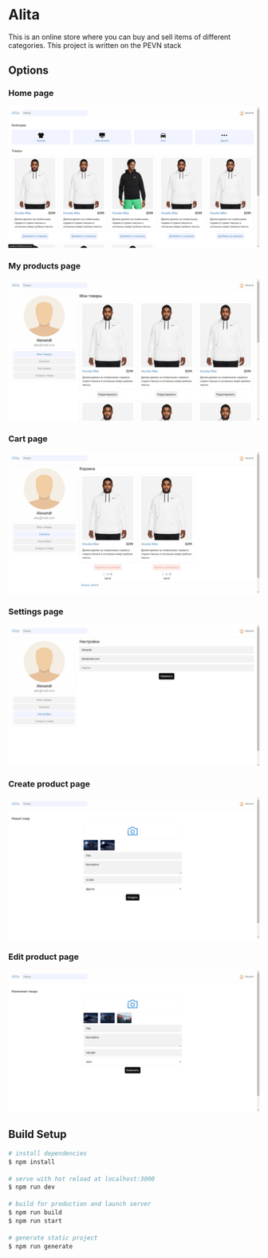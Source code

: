 # Alita

This is an online store where you can buy and sell items of different categories. This project is written on the PEVN stack

## Options

### Home page

<img src="./readmeImages/home.jpg" alt="home page" />

### My products page

<img src="./readmeImages/MyProduct.jpg" alt="my products page" />

### Cart page

<img src="./readmeImages/cart.jpg" alt="cart page" />

### Settings page

<img src="./readmeImages/settings.jpg" alt="settings page" />

### Create product page

<img src="./readmeImages/create.jpg" alt="create product page" />

### Edit product page

<img src="./readmeImages/editProduct.jpg" alt="edit product page" />

## Build Setup

```bash
# install dependencies
$ npm install

# serve with hot reload at localhost:3000
$ npm run dev

# build for production and launch server
$ npm run build
$ npm run start

# generate static project
$ npm run generate
```

